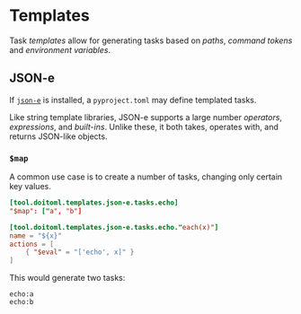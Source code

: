 # Templates

Task _templates_ allow for generating tasks based on _paths_, _command tokens_ and
_environment variables_.

## JSON-e

If [`json-e`](https://pypi.org/project/json-e/) is installed, a `pyproject.toml` may
define templated tasks.

Like string template libraries, JSON-e supports a large number _operators_,
_expressions_, and _built-ins_. Unlike these, it both takes, operates with, and returns
JSON-like objects.

### `$map`

A common use case is to create a number of tasks, changing only certain key values.

```toml
[tool.doitoml.templates.json-e.tasks.echo]
"$map": ["a", "b"]

[tool.doitoml.templates.json-e.tasks.echo."each(x)"]
name = "${x}"
actions = [
    { "$eval" = "['echo', x]" }
]
```

This would generate two tasks:

```
echo:a
echo:b
```
